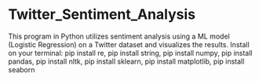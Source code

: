 # Twitter_Sentiment_Analysis
This program in Python utilizes sentiment analysis using a ML model (Logistic Regression) on a Twitter dataset and visualizes the results. Install on your terminal: pip install re, pip install  string, pip install numpy, pip install pandas, pip install nltk, pip install sklearn, pip install matplotlib, pip install seaborn
